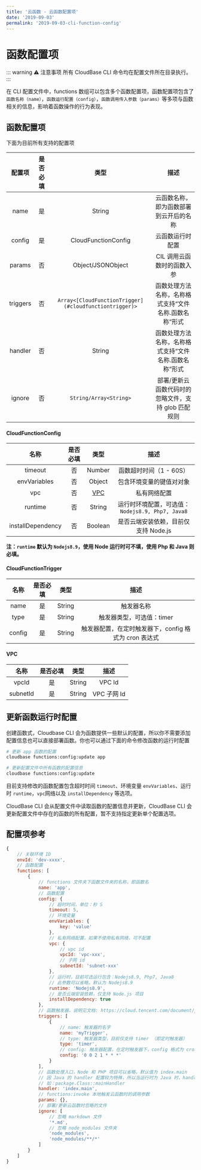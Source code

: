 ```yaml
---
title: '云函数 - 云函数配置项'
date: '2019-09-03'
permalink: '2019-09-03-cli-function-config'
---
```


# 函数配置项

::: warning ⚠️ 注意事项
所有 CloudBase CLI 命令均在配置文件所在目录执行。
:::

在 CLI 配置文件中，functions 数组可以包含多个函数配置项，函数配置项包含了`函数名称（name）`，`函数运行配置（config）`，`函数调用传入参数（params）`等多项与函数相关的信息，影响着函数操作的行为表现。

## 函数配置项

下面为目前所有支持的配置项

|  配置项  | 是否必填 |                          类型                          |                         描述                          |
| :------: | :------: | :----------------------------------------------------: | :---------------------------------------------------: |
|   name   |    是    |                         String                         |        云函数名称，即为函数部署到云开后的名称         |
|  config  |    是    |                  CloudFunctionConfig                   |                   云函数运行时配置                    |
|  params  |    否    |                   Object/JSONObject                    |              CIL 调用云函数时的函数入参               |
| triggers |    否    | `Array<[CloudFunctionTrigger](#cloudfunctiontrigger)>` | 函数处理方法名称，名称格式支持“文件名称.函数名称”形式 |
| handler  |    否    |                         String                         | 函数处理方法名称，名称格式支持“文件名称.函数名称”形式 |
|  ignore  |    否    |                 `String/Array<String>`                 |  部署/更新云函数代码时的忽略文件，支持 glob 匹配规则  |

#### CloudFunctionConfig

|       名称        | 是否必填 |    类型     |                       描述                        |
| :---------------: | :------: | :---------: | :-----------------------------------------------: |
|      timeout      |    否    |   Number    |              函数超时时间（1 - 60S）              |
|   envVariables    |    否    |   Object    |             包含环境变量的键值对对象              |
|        vpc        |    否    | [VPC](#vpc) |                   私有网络配置                    |
|      runtime      |    否    |   String    | 运行时环境配置，可选值： `Nodejs8.9, Php7, Java8` |
| installDependency |    否    |   Boolean   |       是否云端安装依赖，目前仅支持 Node.js        |

**注：`runtime` 默认为 `Nodejs8.9`，使用 Node 运行时可不填，使用 Php 和 Java 则必填。**

#### CloudFunctionTrigger

|  名称  | 是否必填 |  类型  |                         描述                          |
| :----: | :------: | :----: | :---------------------------------------------------: |
|  name  |    是    | String |                      触发器名称                       |
|  type  |    是    | String |               触发器类型，可选值：timer               |
| config |    是    | String | 触发器配置，在定时触发器下，config 格式为 cron 表达式 |

#### VPC

|   名称   | 是否必填 |  类型  |    描述     |
| :------: | :------: | :----: | :---------: |
|  vpcId   |    是    | String |   VPC Id    |
| subnetId |    是    | String | VPC 子网 Id |

## 更新函数运行时配置

创建函数式，Cloudbase CLI 会为函数提供一些默认的配置，所以你不需要添加配置信息也可以直接部署函数。你也可以通过下面的命令修改函数的运行时配置

```sh
# 更新 app 函数的配置
cloudbase functions:config:update app

# 更新配置文件中所有函数的配置信息
cloudbase functions:config:update
```

目前支持修改的函数配置包含超时时间 `timeout`、环境变量 `envVariables`、运行时 `runtime`，`vpc`网络以及 `installDependency` 等选项。

CloudBase CLI 会从配置文件中读取函数的配置信息并更新，CloudBase CLI 会更新配置文件中存在的函数的所有配置，暂不支持指定更新单个配置选项。

## 配置项参考

```js
{
    // 关联环境 ID
    envId: 'dev-xxxx',
    // 函数配置
    functions: [
        {
            // functions 文件夹下函数文件夹的名称，即函数名
            name: 'app',
            // 函数配置
            config: {
                // 超时时间，单位：秒 S
                timeout: 5,
                // 环境变量
                envVariables: {
                    key: 'value'
                },
                // 私有网络配置，如果不使用私有网络，可不配置
                vpc: {
                    // vpc id
                    vpcId: 'vpc-xxx',
                    // 子网 id
                    subnetId: 'subnet-xxx'
                },
                // 运行时，目前可选运行包含：Nodejs8.9, Php7, Java8
                // 此参数可以省略，默认为 Nodejs8.9
                runtime: 'Nodejs8.9',
                // 是否云端安装依赖，仅支持 Node.js 项目
                installDependency: true
            },
            // 函数触发器，说明见文档: https://cloud.tencent.com/document/product/876/32314
            triggers: [
                {
                    // name: 触发器的名字
                    name: 'myTrigger',
                    // type: 触发器类型，目前仅支持 timer （即定时触发器）
                    type: 'timer',
                    // config: 触发器配置，在定时触发器下，config 格式为 cron 表达式
                    config: '0 0 2 1 * * *'
                }
            ],
            // 函数处理入口，Node 和 PHP 项目可以省略，默认值为 index.main
            // 因 Java 的 handler 配置较为特殊，所以当运行时为 Java 时，handler 不能省略
            // 如：package.Class::mainHandler
            handler: 'index.main',
            // functions:invoke 本地触发云函数时的调用参数
            params: {},
            // 部署/更新云函数时忽略的文件
            ignore: [
                // 忽略 markdown 文件
                '*.md',
                // 忽略 node_modules 文件夹
                'node_modules',
                'node_modules/**/*'
            ]
        }
    ]
}
```
